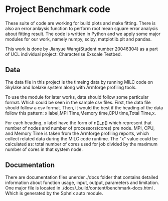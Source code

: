 # Project Benchmark code

These suite of code are working for build plots and make fitting. There is also an error anlaysis function to perform root mean square error analysis about fitting result. The code is written in Python and we apply some major modules for our work, namely numpy, scipy, matplotlib.plt and pandas.

This work is done by Jianyue Wang(Student number 20046304) as a part of UCL individual project: Characterise Exscale Testbed.

## Data

The data file in this project is the timeing data by running MILC code on Skylake and Icelake system along with Armforge profiling tools.

To use the module for later works, data should follow some particular format. Which could be seen in the sample csv files. First, the data file should follow a csv format. Then, it would the best if the heading of the data follow this pattern: x label,MPI Time,Memory time,CPU time,Total Time,x.

For each heading, x label have the form of n()_p() which represent that number of nodes and number of processors(cores) pre node. MPI, CPU, and Memory Time is taken from the Armforge profiling reports, which collect related data during the MILC code runtime. The "x" value could be calculated as: total number of cores used for job divided by the maximum number of cores in that system node.

## Documentation

There are documentation files unerder ./docs folder that contains detailed information about function usage, input, output, parameters and limitation. One major file is located in ./docs/_build/content/benchmark-docs.html . Which is generated by the Sphnix auto module.

